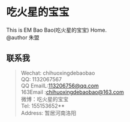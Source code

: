 
# 吃火星的宝宝
This is EM Bao Bao(吃火星的宝宝) Home.
<br/>@author 朱盟 
## 联系我  
> Wechat: chihuoxingdebaobao  
> QQ: 1132067567  
> QQ EmailL:113206756@qq.com  
> 163Email :chihuoxingdebaobao@163.com  
> 微博：吃火星的宝宝  
> Tel: 155153652**  
> Address: 暂居河南洛阳  
